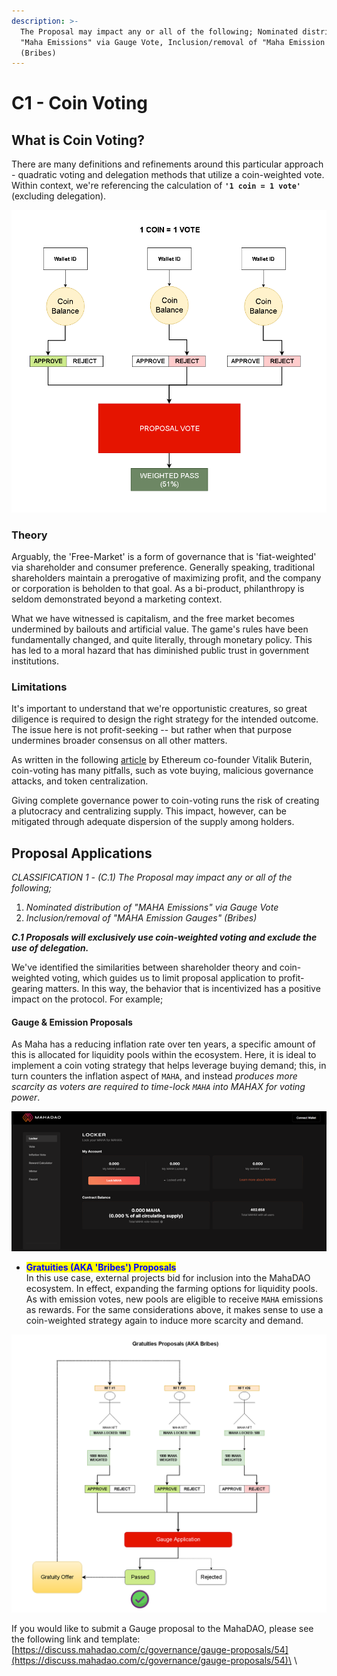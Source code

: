 ```yaml
---
description: >-
  The Proposal may impact any or all of the following; Nominated distribution of
  "Maha Emissions" via Gauge Vote, Inclusion/removal of "Maha Emission Gauges"
  (Bribes)
---
```


# C1 - Coin Voting

## What is Coin Voting?

There are many definitions and refinements around this particular approach - quadratic voting and delegation methods that utilize a coin-weighted vote. Within context, we're referencing the calculation of **`'1 coin = 1 vote'`** (excluding delegation).&#x20;

![Coin Weighted Governance Model](<../../.gitbook/assets/image (12) (1).png>)

### Theory&#x20;

Arguably, the 'Free-Market' is a form of governance that is 'fiat-weighted' via shareholder and consumer preference. Generally speaking, traditional shareholders maintain a prerogative of maximizing profit, and the company or corporation is beholden to that goal. As a bi-product, philanthropy is seldom demonstrated beyond a marketing context.&#x20;

What we have witnessed is capitalism, and the free market becomes undermined by bailouts and artificial value. The game's rules have been fundamentally changed, and quite literally, through monetary policy. This has led to a moral hazard that has diminished public trust in government institutions.&#x20;

### Limitations

It's important to understand that we're opportunistic creatures, so great diligence is required to design the right strategy for the intended outcome. The issue here is not profit-seeking -- but rather when that purpose undermines broader consensus on all other matters.&#x20;

As written in the following [article](https://vitalik.ca/general/2021/08/16/voting3.html) by Ethereum co-founder Vitalik Buterin, coin-voting has many pitfalls, such as vote buying, malicious governance attacks, and token centralization.

Giving complete governance power to coin-voting runs the risk of creating a plutocracy and centralizing supply. This impact, however, can be mitigated through adequate dispersion of the supply among holders.

## Proposal Applications

_CLASSIFICATION 1 - (C.1) The Proposal may impact any or all of the following;_&#x20;

1. _Nominated distribution of "MAHA Emissions" via Gauge Vote_
2. _Inclusion/removal of "MAHA Emission Gauges" (Bribes)_

_**C.1 Proposals will exclusively use coin-weighted voting and exclude the use of delegation.**_

We've identified the similarities between shareholder theory and coin-weighted voting, which guides us to limit proposal application to profit-gearing matters. In this way, the behavior that is incentivized has a positive impact on the protocol. For example;

#### Gauge & Emission Proposals

As Maha has a reducing inflation rate over ten years, a specific amount of this is allocated for liquidity pools within the ecosystem. Here, it is ideal to implement a coin voting strategy that helps leverage buying demand; this, in turn counters the inflation aspect of `MAHA`, and instead _produces more scarcity as voters are required to time-lock `MAHA` into MAHAX for voting power_.&#x20;

![Distribution of Maha Emissions to Liquidity Pools](<../../.gitbook/assets/image (14) (1).png>)

* <mark style="color:blue;">**Gratuities (AKA 'Bribes') Proposals**</mark>\
  In this use case, external projects bid for inclusion into the MahaDAO ecosystem. In effect, expanding the farming options for liquidity pools. As with emission votes, new pools are eligible to receive `MAHA` emissions as rewards. For the same considerations above, it makes sense to use a coin-weighted strategy again to induce more scarcity and demand.&#x20;

![Gratuities for voting support to include a new gauge](<../../.gitbook/assets/image (9).png>)

If you would like to submit a Gauge proposal to the MahaDAO, please see the following link and template: [https://discuss.mahadao.com/c/governance/gauge-proposals/54](https://discuss.mahadao.com/c/governance/gauge-proposals/54)\
\
